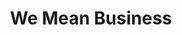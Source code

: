 ---
title: We Mean Business
url: 'https://www.wemeanbusinesscoalition.org/'
tags:
  - business
categories:
  - 207559a4-fe66-4c3d-bc6c-4f721f9562a4
description: >-
  A coalition aiming to catalyze business action and driving policy ambition to
  accelerate the zero-carbon transition.
image: null
blueprint: action

---